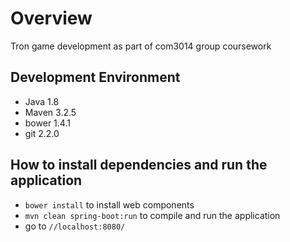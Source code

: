 # Overview
Tron game development as part of com3014 group coursework

## Development Environment
* Java 1.8
* Maven 3.2.5
* bower 1.4.1
* git 2.2.0

## How to install dependencies and run the application
* ```bower install``` to install web components
* ```mvn clean spring-boot:run``` to compile and run the application
* go to ```//localhost:8080/```